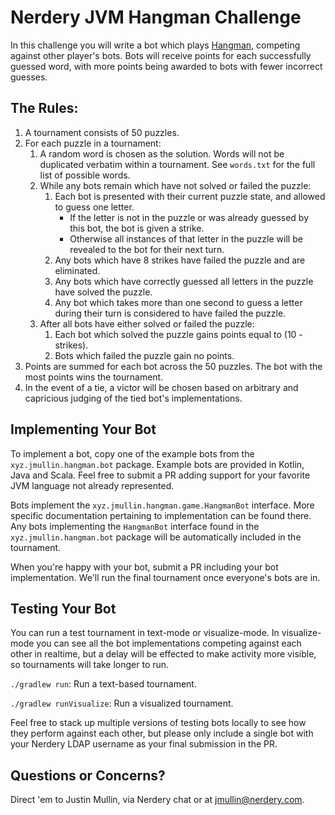 # Nerdery JVM Hangman Challenge

In this challenge you will write a bot which plays [Hangman][1], competing against other player's bots. Bots will receive points for each successfully guessed word, with more points being awarded to bots with fewer incorrect guesses.

## The Rules:

1. A tournament consists of 50 puzzles.
1. For each puzzle in a tournament:
    1. A random word is chosen as the solution. Words will not be duplicated verbatim within a tournament. See `words.txt` for the full list of possible words.
    1. While any bots remain which have not solved or failed the puzzle:
        1. Each bot is presented with their current puzzle state, and allowed to guess one letter.
            * If the letter is not in the puzzle or was already guessed by this bot, the bot is given a strike.
            * Otherwise all instances of that letter in the puzzle will be revealed to the bot for their next turn.
        1. Any bots which have 8 strikes have failed the puzzle and are eliminated.
        1. Any bots which have correctly guessed all letters in the puzzle have solved the puzzle.
        1. Any bot which takes more than one second to guess a letter during their turn is considered to have failed the puzzle.
    1. After all bots have either solved or failed the puzzle:
        1. Each bot which solved the puzzle gains points equal to (10 - strikes).
        1. Bots which failed the puzzle gain no points.
1. Points are summed for each bot across the 50 puzzles. The bot with the most points wins the tournament.
1. In the event of a tie, a victor will be chosen based on arbitrary and capricious judging of the tied bot's implementations.

## Implementing Your Bot

To implement a bot, copy one of the example bots from the `xyz.jmullin.hangman.bot` package. Example bots are provided in Kotlin, Java and Scala. Feel free to submit a PR adding support for your favorite JVM language not already represented.

Bots implement the `xyz.jmullin.hangman.game.HangmanBot` interface. More specific documentation pertaining to implementation can be found there. Any bots implementing the `HangmanBot` interface found in the `xyz.jmullin.hangman.bot` package will be automatically included in the tournament.

When you're happy with your bot, submit a PR including your bot implementation. We'll run the final tournament once everyone's bots are in.

## Testing Your Bot

You can run a test tournament in text-mode or visualize-mode. In visualize-mode you can see all the bot implementations competing against each other in realtime, but a delay will be effected to make activity more visible, so tournaments will take longer to run.

`./gradlew run`: Run a text-based tournament.

`./gradlew runVisualize`: Run a visualized tournament.

Feel free to stack up multiple versions of testing bots locally to see how they perform against each other, but please only include a single bot with your Nerdery LDAP username as your final submission in the PR.

## Questions or Concerns?

Direct 'em to Justin Mullin, via Nerdery chat or at jmullin@nerdery.com.

 [1]: https://en.wikipedia.org/wiki/Hangman_\(game\)